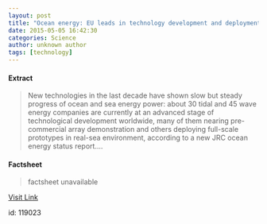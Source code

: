```yaml
---
layout: post
title: "Ocean energy: EU leads in technology development and deployment"
date: 2015-05-05 16:42:30
categories: Science
author: unknown author
tags: [technology]
---
```



#### Extract
>New technologies in the last decade have shown slow but steady progress of ocean and sea energy power: about 30 tidal and 45 wave energy companies are currently at an advanced stage of technological development worldwide, many of them nearing pre-commercial array demonstration and others deploying full-scale prototypes in real-sea environment, according to a new JRC ocean energy status report....

#### Factsheet
>factsheet unavailable

[Visit Link](http://phys.org/news350048537.html)

id:  119023


